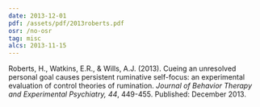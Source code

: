 ```yaml
---
date: 2013-12-01
pdf: /assets/pdf/2013roberts.pdf
osr: /no-osr
tag: misc
alcs: 2013-11-15
---
```


Roberts, H., Watkins, E.R., & Wills, A.J. (2013). Cueing an unresolved personal goal causes persistent ruminative self-focus: an experimental evaluation of control theories of rumination. _Journal of Behavior Therapy and Experimental Psychiatry, 44_, 449-455. Published: December 2013.

